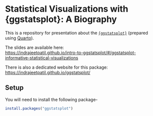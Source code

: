 # Statistical Visualizations with {ggstatsplot}: A Biography

This is a repository for presentation about the [`{ggstatsplot}`](https://indrajeetpatil.github.io/ggstatsplot/) (prepared using [Quarto](https://quarto.org/)).

The slides are available here:<br>
<https://indrajeetpatil.github.io/intro-to-ggstatsplot/#/ggstatsplot-informative-statistical-visualizations>

There is also a dedicated website for this package:<br>
<https://indrajeetpatil.github.io/ggstatsplot/>

## Setup

You will need to install the following package-

```r
install.packages("ggstatsplot")
```

<div class="versions" style="visibility:hidden">

## Versions

These slides are from presentations given at various events:

  - **Abuja R User Group**, online talk, February, 26, 2022.

  - **Social Psychology online colloquium series**, Tilburg University,
    Netherlands, March, 19, 2021.

  - **Department of Decision Neuroscience and Nutrition**, German Institute of
    Human Nutrition Potsdam-Rehbruecke, online talk, March, 2, 2021.

  - **Oslo useR! Group**, online talk, February, 18, 2021.

  - **R-Ladies Tunis**, online talk, December, 15, 2020.

  - **Methods Talk series** (Psychology Department, New York University), NYC,
    NY, March, 28, 2019.

  - **Greater Boston useR Group meeting**, Boston, MA, March, 26, 2019.

  - **Harvard Psych Method Dinners**, William James Hall, Harvard University,
    Cambridge, MA, USA, February 5, 2019.

</div>

